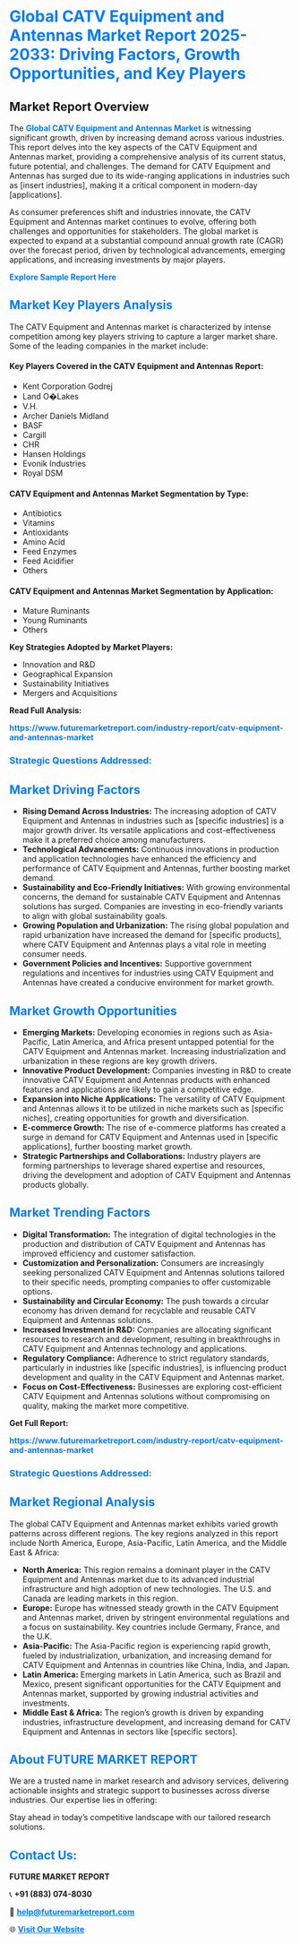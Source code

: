 <h1 style="color: #007BFF;">Global CATV Equipment and Antennas Market Report 2025-2033: Driving Factors, Growth Opportunities, and Key Players</h1>

<section id="overview">
<h2>Market Report Overview</h2>
<p>The <a href="https://www.futuremarketreport.com/industry-report/catv-equipment-and-antennas-market" style="color: #007BFF; text-decoration: none;"><strong>Global CATV Equipment and Antennas Market</strong></a> is witnessing significant growth, driven by increasing demand across various industries. This report delves into the key aspects of the CATV Equipment and Antennas market, providing a comprehensive analysis of its current status, future potential, and challenges. The demand for CATV Equipment and Antennas has surged due to its wide-ranging applications in industries such as [insert industries], making it a critical component in modern-day [applications].</p>
<p>As consumer preferences shift and industries innovate, the CATV Equipment and Antennas market continues to evolve, offering both challenges and opportunities for stakeholders. The global market is expected to expand at a substantial compound annual growth rate (CAGR) over the forecast period, driven by technological advancements, emerging applications, and increasing investments by major players.</p>
</section>

<section id="overview">
<p><a href="https://www.futuremarketreport.com/request-sample/reportId=34116" style="color: #007BFF; text-decoration: none;"><strong>Explore Sample Report Here</strong></a></p>
</section>

<section id="key-players">
<h2 style="color: #007BFF;">Market Key Players Analysis</h2>
<p>The CATV Equipment and Antennas market is characterized by intense competition among key players striving to capture a larger market share. Some of the leading companies in the market include:</p>
<h4>Key Players Covered in the CATV Equipment and Antennas Report:</h4>
<ul><li>Kent Corporation Godrej</li><li>Land O�Lakes</li><li>V.H.</li><li>Archer Daniels Midland</li><li>BASF</li><li>Cargill</li><li>CHR</li><li>Hansen Holdings</li><li>Evonik Industries</li><li>Royal DSM</li></ul>
<h4>CATV Equipment and Antennas Market Segmentation by Type:</h4>
<ul><li>Antibiotics</li><li>Vitamins</li><li>Antioxidants</li><li>Amino Acid</li><li>Feed Enzymes</li><li>Feed Acidifier</li><li>Others</li></ul>

<h4>CATV Equipment and Antennas Market Segmentation by Application:</h4>
<ul><li>Mature Ruminants</li><li>Young Ruminants</li><li>Others</li></ul>
<p><strong>Key Strategies Adopted by Market Players:</strong></p>
<ul>
<li>Innovation and R&D</li>
<li>Geographical Expansion</li>
<li>Sustainability Initiatives</li>
<li>Mergers and Acquisitions</li>
</ul>
</section>

<section>
<p><strong>Read Full Analysis: </strong></p><a href="https://www.futuremarketreport.com/industry-report/catv-equipment-and-antennas-market" style="color: #007BFF; text-decoration: none;"><strong>https://www.futuremarketreport.com/industry-report/catv-equipment-and-antennas-market</strong></a>
<h3 style="color: #007BFF;">Strategic Questions Addressed:</h3>
</section>

<section id="driving-factors">
<h2 style="color: #007BFF;">Market Driving Factors</h2>
<ul>
<li><strong>Rising Demand Across Industries:</strong> The increasing adoption of CATV Equipment and Antennas in industries such as [specific industries] is a major growth driver. Its versatile applications and cost-effectiveness make it a preferred choice among manufacturers.</li>
<li><strong>Technological Advancements:</strong> Continuous innovations in production and application technologies have enhanced the efficiency and performance of CATV Equipment and Antennas, further boosting market demand.</li>
<li><strong>Sustainability and Eco-Friendly Initiatives:</strong> With growing environmental concerns, the demand for sustainable CATV Equipment and Antennas solutions has surged. Companies are investing in eco-friendly variants to align with global sustainability goals.</li>
<li><strong>Growing Population and Urbanization:</strong> The rising global population and rapid urbanization have increased the demand for [specific products], where CATV Equipment and Antennas plays a vital role in meeting consumer needs.</li>
<li><strong>Government Policies and Incentives:</strong> Supportive government regulations and incentives for industries using CATV Equipment and Antennas have created a conducive environment for market growth.</li>
</ul>
</section>

<section id="growth-opportunities">
<h2 style="color: #007BFF;">Market Growth Opportunities</h2>
<ul>
<li><strong>Emerging Markets:</strong> Developing economies in regions such as Asia-Pacific, Latin America, and Africa present untapped potential for the CATV Equipment and Antennas market. Increasing industrialization and urbanization in these regions are key growth drivers.</li>
<li><strong>Innovative Product Development:</strong> Companies investing in R&D to create innovative CATV Equipment and Antennas products with enhanced features and applications are likely to gain a competitive edge.</li>
<li><strong>Expansion into Niche Applications:</strong> The versatility of CATV Equipment and Antennas allows it to be utilized in niche markets such as [specific niches], creating opportunities for growth and diversification.</li>
<li><strong>E-commerce Growth:</strong> The rise of e-commerce platforms has created a surge in demand for CATV Equipment and Antennas used in [specific applications], further boosting market growth.</li>
<li><strong>Strategic Partnerships and Collaborations:</strong> Industry players are forming partnerships to leverage shared expertise and resources, driving the development and adoption of CATV Equipment and Antennas products globally.</li>
</ul>
</section>

<section id="trending-factors">
<h2 style="color: #007BFF;">Market Trending Factors</h2>
<ul>
<li><strong>Digital Transformation:</strong> The integration of digital technologies in the production and distribution of CATV Equipment and Antennas has improved efficiency and customer satisfaction.</li>
<li><strong>Customization and Personalization:</strong> Consumers are increasingly seeking personalized CATV Equipment and Antennas solutions tailored to their specific needs, prompting companies to offer customizable options.</li>
<li><strong>Sustainability and Circular Economy:</strong> The push towards a circular economy has driven demand for recyclable and reusable CATV Equipment and Antennas solutions.</li>
<li><strong>Increased Investment in R&D:</strong> Companies are allocating significant resources to research and development, resulting in breakthroughs in CATV Equipment and Antennas technology and applications.</li>
<li><strong>Regulatory Compliance:</strong> Adherence to strict regulatory standards, particularly in industries like [specific industries], is influencing product development and quality in the CATV Equipment and Antennas market.</li>
<li><strong>Focus on Cost-Effectiveness:</strong> Businesses are exploring cost-efficient CATV Equipment and Antennas solutions without compromising on quality, making the market more competitive.</li>
</ul>
</section>

<section>
<p><strong>Get Full Report: </strong></p><a href="https://www.futuremarketreport.com/industry-report/catv-equipment-and-antennas-market" style="color: #007BFF; text-decoration: none;"><strong>https://www.futuremarketreport.com/industry-report/catv-equipment-and-antennas-market</strong></a>
<h3 style="color: #007BFF;">Strategic Questions Addressed:</h3>
</section>


<section id="regional-analysis">
<h2 style="color: #007BFF;">Market Regional Analysis</h2>
<p>The global CATV Equipment and Antennas market exhibits varied growth patterns across different regions. The key regions analyzed in this report include North America, Europe, Asia-Pacific, Latin America, and the Middle East & Africa:</p>
<ul>
<li><strong>North America:</strong> This region remains a dominant player in the CATV Equipment and Antennas market due to its advanced industrial infrastructure and high adoption of new technologies. The U.S. and Canada are leading markets in this region.</li>
<li><strong>Europe:</strong> Europe has witnessed steady growth in the CATV Equipment and Antennas market, driven by stringent environmental regulations and a focus on sustainability. Key countries include Germany, France, and the U.K.</li>
<li><strong>Asia-Pacific:</strong> The Asia-Pacific region is experiencing rapid growth, fueled by industrialization, urbanization, and increasing demand for CATV Equipment and Antennas in countries like China, India, and Japan.</li>
<li><strong>Latin America:</strong> Emerging markets in Latin America, such as Brazil and Mexico, present significant opportunities for the CATV Equipment and Antennas market, supported by growing industrial activities and investments.</li>
<li><strong>Middle East & Africa:</strong> The region’s growth is driven by expanding industries, infrastructure development, and increasing demand for CATV Equipment and Antennas in sectors like [specific sectors].</li>
</ul>
</section>

<footer>
<h2 style="color: #007BFF;">About FUTURE MARKET REPORT</h2>
<p>We are a trusted name in market research and advisory services, delivering actionable insights and strategic support to businesses across diverse industries. Our expertise lies in offering:</p>

<p>Stay ahead in today’s competitive landscape with our tailored research solutions.</p>

<h2 style="color: #007BFF;">Contact Us:</h2>
<p><strong>FUTURE MARKET REPORT</strong></p>
<p>📞 <strong>+91 (883) 074-8030</strong></p>
<p>📧 <strong><a href="mailto:help@futuremarketreport.com" style="color: #007BFF;">help@futuremarketreport.com</a></strong></p>
<p>🌐 <strong><a href="https://www.futuremarketreport.com/" style="color: #007BFF;">Visit Our Website</a></strong></p>
</footer>